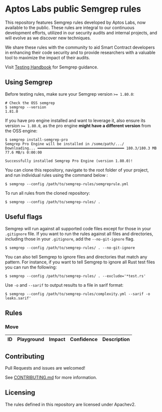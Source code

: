 # Aptos Labs public Semgrep rules

This repository features Semgrep rules developed by Aptos Labs, now available to the public. These rules are integral to our continuous development efforts, utilized in our security audits and internal projects, and will evolve as we discover new techniques.

We share these rules with the community to aid Smart Contract developers in enhancing their code security and to provide researchers with a valuable tool to maximize the impact of their audits.

Visit [Testing Handbook](https://appsec.guide/docs/static-analysis/semgrep/) for Semgrep guidance.

## Using Semgrep

Before testing rules, make sure your Semgrep version `>= 1.80.0`:
```shell
# Check the OSS semgrep 
$ semgrep --version
1.81.0
```

If you have pro engine installed and want to leverage it, also ensure its version `>= 1.80.0`, as the pro engine **might have a different version** from the OSS engine:
```shell
$ semgrep install-semgrep-pro
Semgrep Pro Engine will be installed in /some/path/.../
Downloading... ━━━━━━━━━━━━━━━━━━━━━━━━━━━━━━━━━━━━━━━━ 180.3/180.3 MB 77.6 MB/s 0:00:00

Successfully installed Semgrep Pro Engine (version 1.80.0)!
```

You can clone this repository, navigate to the root folder of your project, and run individual rules using the command below :

```shell
$ semgrep --config /path/to/semgrep-rules/semgreprule.yml
```

To run all rules from the cloned repository:

```shell
$ semgrep --config /path/to/semgrep-rules/ .
```

## Useful flags

Semgrep will run against all supported code files except for those in your `.gitignore` file. If you want to run the rules against all files and directories, including those in your `.gitignore`, add the `--no-git-ignore` flag.

```shell
$ semgrep --config /path/to/semgrep-rules/ . --no-git-ignore
```

You can also tell Semgrep to ignore files and directories that match any pattern. For instance, if you want to tell Semgrep to ignore all Rust test files you can run the following:


```shell
$ semgrep --config /path/to/semgrep-rules/ . --exclude='*test.rs'
```

Use `-o` and `--sarif` to output results to a file in sarif format:

```shell
$ semgrep --config /path/to/semgrep-rules/complexity.yml --sarif -o leaks.sarif'
```

## Rules

### Move
| ID | Playground | Impact | Confidence | Description |
| -- | :--------: | :----: | :--------: | ----------- |


## Contributing

Pull Requests and issues are welcomed!

See [CONTRIBUTING.md](CONTRIBUTING.md) for more information.

## Licensing

The rules defined in this repository are licensed under Apachev2.
